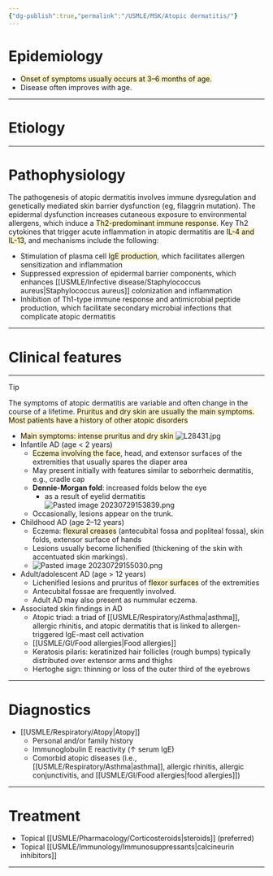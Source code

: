 ```yaml
---
{"dg-publish":true,"permalink":"/USMLE/MSK/Atopic dermatitis/"}
---
```


# Epidemiology
- <span style="background:rgba(240, 200, 0, 0.2)">Onset of symptoms usually occurs at 3–6 months of age. </span>
- Disease often improves with age.

---
# Etiology


---
# Pathophysiology
The pathogenesis of atopic dermatitis involves immune dysregulation and genetically mediated skin barrier dysfunction (eg, filaggrin mutation).  The epidermal dysfunction increases cutaneous exposure to environmental allergens, which induce a <span style="background:rgba(240, 200, 0, 0.2)">Th2-predominant immune response</span>.  Key Th2 cytokines that trigger acute inflammation in atopic dermatitis are <span style="background:rgba(240, 200, 0, 0.2)">IL-4 and IL-13</span>, and mechanisms include the following:
- Stimulation of plasma cell <span style="background:rgba(240, 200, 0, 0.2)">IgE production</span>, which facilitates allergen sensitization and inflammation
- Suppressed expression of epidermal barrier components, which enhances [[USMLE/Infective disease/Staphylococcus aureus\|Staphylococcus aureus]] colonization and inflammation
- Inhibition of Th1-type immune response and antimicrobial peptide production, which facilitate secondary microbial infections that complicate atopic dermatitis

---
# Clinical features
---
>[!tip] 
>The symptoms of atopic dermatitis are variable and often change in the course of a lifetime. <span style="background:rgba(240, 200, 0, 0.2)">Pruritus and dry skin are usually the main symptoms.</span>
><span style="background:rgba(240, 200, 0, 0.2)">Most patients have a history of other atopic disorders</span>

- <span style="background:rgba(240, 200, 0, 0.2)">Main symptoms: intense pruritus and dry skin </span>![L28431.jpg](/img/user/appendix/L28431.jpg)
- Infantile AD (age < 2 years)
	- <span style="background:rgba(240, 200, 0, 0.2)">Eczema involving the face</span>, head, and extensor surfaces of the extremities that usually spares the diaper area 
	- May present initially with features similar to seborrheic dermatitis, e.g., cradle cap
	- **Dennie-Morgan fold**: increased folds below the eye 
		- as a result of eyelid dermatitis![Pasted image 20230729153839.png](/img/user/appendix/Pasted%20image%2020230729153839.png)
	- Occasionally, lesions appear on the trunk. 
- Childhood AD (age 2–12 years)
	- Eczema: <span style="background:rgba(240, 200, 0, 0.2)">flexural creases</span> (antecubital fossa and popliteal fossa), skin folds, extensor surface of hands 
	- Lesions usually become lichenified (thickening of the skin with accentuated skin markings).
	- ![Pasted image 20230729155030.png](/img/user/appendix/Pasted%20image%2020230729155030.png)
- Adult/adolescent AD (age > 12 years)
	- Lichenified lesions and pruritus of <span style="background:rgba(240, 200, 0, 0.2)">flexor surfaces</span> of the extremities 
	- Antecubital fossae are frequently involved. 
	- Adult AD may also present as nummular eczema.
- Associated skin findings in AD
	- Atopic triad: a triad of [[USMLE/Respiratory/Asthma\|asthma]], allergic rhinitis, and atopic dermatitis that is linked to allergen-triggered IgE-mast cell activation
	- [[USMLE/GI/Food allergies\|Food allergies]]
	- Keratosis pilaris: keratinized hair follicles (rough bumps) typically distributed over extensor arms and thighs
	- Hertoghe sign: thinning or loss of the outer third of the eyebrows
 
---
# Diagnostics
- [[USMLE/Respiratory/Atopy\|Atopy]]
	- Personal and/or family history
	- Immunoglobulin E reactivity (↑ serum IgE) 
	- Comorbid atopic diseases (i.e., [[USMLE/Respiratory/Asthma\|asthma]], allergic rhinitis, allergic conjunctivitis, and [[USMLE/GI/Food allergies\|food allergies]])

---
# Treatment
- Topical [[USMLE/Pharmacology/Corticosteroids\|steroids]] (preferred)
- Topical [[USMLE/Immunology/Immunosuppressants\|calcineurin inhibitors]]

---
